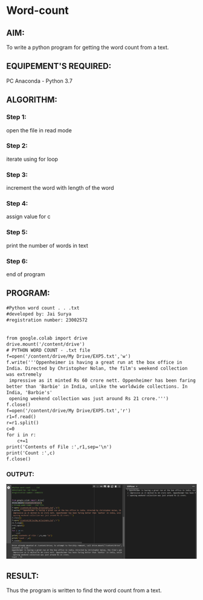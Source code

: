 # Word-count
## AIM:
To write a python program for getting the word count from a text.
## EQUIPEMENT'S REQUIRED: 
PC
Anaconda - Python 3.7
## ALGORITHM: 
### Step 1:
open the file in read mode
### Step 2: 
iterate using for loop
 
### Step 3: 
increment the word with length of the word

### Step 4:  
assign value for c

### Step 5: 
print the number of words in text

### Step 6:
end of program

## PROGRAM:
```
#Python word count . . .txt
#developed by: Jai Surya
#registration number: 23002572


from google.colab import drive
drive.mount('/content/drive')
# PYTHON WORD COUNT - .txt file
f=open('/content/drive/My Drive/EXP5.txt','w')
f.write('''Oppenheimer is having a great run at the box office in India. Directed by Christopher Nolan, the film's weekend collection was extremely
 impressive as it minted Rs 60 crore nett. Oppenheimer has been faring better than 'Barbie' in India, unlike the worldwide collections. In India, 'Barbie's'
 opening weekend collection was just around Rs 21 crore.''')
f.close()
f=open('/content/drive/My Drive/EXP5.txt','r')
r1=f.read()
r=r1.split()
c=0
for i in r:
    c+=1
print('Contents of File :',r1,sep='\n')
print('Count :',c)
f.close()
```
### OUTPUT:
![output](/abc.png)


## RESULT:
Thus the program is written to find the word count from a text.
